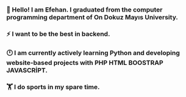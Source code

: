 ### 👋 Hello! I am Efehan. I graduated from the computer programming department of On Dokuz Mayıs University. 
### ⚡ I want to be the best in backend.
### 🕛 I am currently actively learning Python and developing website-based projects with PHP HTML BOOSTRAP JAVASCRİPT.
### 🏋️ I do sports in my spare time.


<!--
**efehanbirinci/efehanbirinci** is a ✨ _special_ ✨ repository because its `README.md` (this file) appears on your GitHub profile.

Here are some ideas to get you started:

- 🔭 I’m currently working on ...
- 🌱 I’m currently learning ...
- 👯 I’m looking to collaborate on ...
- 🤔 I’m looking for help with ...
- 💬 Ask me about ...
- 📫 How to reach me: ...
- 😄 Pronouns: ...
- ⚡ Fun fact: ...
-->

